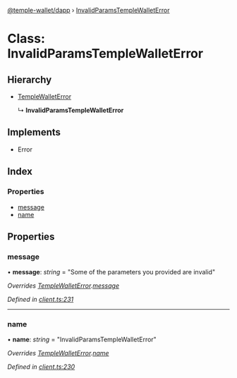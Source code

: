 [@temple-wallet/dapp](../README.md) › [InvalidParamsTempleWalletError](invalidparamstemplewalleterror.md)

# Class: InvalidParamsTempleWalletError

## Hierarchy

* [TempleWalletError](templewalleterror.md)

  ↳ **InvalidParamsTempleWalletError**

## Implements

* Error

## Index

### Properties

* [message](invalidparamstemplewalleterror.md#message)
* [name](invalidparamstemplewalleterror.md#name)

## Properties

###  message

• **message**: *string* = "Some of the parameters you provided are invalid"

*Overrides [TempleWalletError](templewalleterror.md).[message](templewalleterror.md#message)*

*Defined in [client.ts:231](https://github.com/madfish-solutions/templewallet-dapp/blob/0871fa5/src/client.ts#L231)*

___

###  name

• **name**: *string* = "InvalidParamsTempleWalletError"

*Overrides [TempleWalletError](templewalleterror.md).[name](templewalleterror.md#name)*

*Defined in [client.ts:230](https://github.com/madfish-solutions/templewallet-dapp/blob/0871fa5/src/client.ts#L230)*
